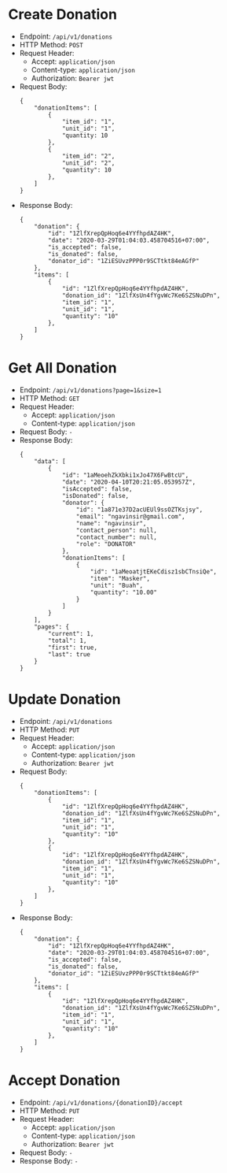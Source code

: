 # Create Donation

* Endpoint: `/api/v1/donations`
* HTTP Method: `POST`
* Request Header:
    * Accept: `application/json`
    * Content-type: `application/json`
    * Authorization: `Bearer jwt`
* Request Body:
    ```
    {
        "donationItems": [
            {
                "item_id": "1",
                "unit_id": "1",
                "quantity: 10
            },
            {
                "item_id": "2",
                "unit_id": "2",
                "quantity": 10
            },
        ]
    }
    ```
* Response Body:
    ```
    {
        "donation": {
            "id": "1ZlfXrepQpHoq6e4YYfhpdAZ4HK",
            "date": "2020-03-29T01:04:03.458704516+07:00",
            "is_accepted": false,
            "is_donated": false,
            "donator_id": "1ZiESUvzPPP0r9SCTtkt84eAGfP"
        },
        "items": [
            {
                "id": "1ZlfXrepQpHoq6e4YYfhpdAZ4HK",
                "donation_id": "1ZlfXsUn4fYgvWc7Ke6SZSNuDPn",
                "item_id": "1",
                "unit_id": "1",
                "quantity": "10"
            },
        ]
    }
    ```

# Get All Donation

* Endpoint: `/api/v1/donations?page=1&size=1`
* HTTP Method: `GET`
* Request Header:
    * Accept: `application/json`
    * Content-type: `application/json`
* Request Body: `-`
* Response Body:
    ```
    {
        "data": [
            {
                "id": "1aMeoehZkXbki1xJo47X6FwBtcU",
                "date": "2020-04-10T20:21:05.053957Z",
                "isAccepted": false,
                "isDonated": false,
                "donator": {
                    "id": "1a871e37D2acUEUl9ssOZTKsjsy",
                    "email": "ngavinsir@gmail.com",
                    "name": "ngavinsir",
                    "contact_person": null,
                    "contact_number": null,
                    "role": "DONATOR"
                },
                "donationItems": [
                    {
                        "id": "1aMeoatjtEKeCdisz1sbCTnsiQe",
                        "item": "Masker",
                        "unit": "Buah",
                        "quantity": "10.00"
                    }
                ]
            }
        ],
        "pages": {
            "current": 1,
            "total": 1,
            "first": true,
            "last": true
        }
    }
    ```

# Update Donation

* Endpoint: `/api/v1/donations`
* HTTP Method: `PUT`
* Request Header:
    * Accept: `application/json`
    * Content-type: `application/json`
    * Authorization: `Bearer jwt`
* Request Body:
    ```
    {
        "donationItems": [
            {
                "id": "1ZlfXrepQpHoq6e4YYfhpdAZ4HK",
                "donation_id": "1ZlfXsUn4fYgvWc7Ke6SZSNuDPn",
                "item_id": "1",
                "unit_id": "1",
                "quantity": "10"
            },
            {
                "id": "1ZlfXrepQpHoq6e4YYfhpdAZ4HK",
                "donation_id": "1ZlfXsUn4fYgvWc7Ke6SZSNuDPn",
                "item_id": "1",
                "unit_id": "1",
                "quantity": "10"
            },
        ]
    }
    ```
* Response Body:
    ```
    {
        "donation": {
            "id": "1ZlfXrepQpHoq6e4YYfhpdAZ4HK",
            "date": "2020-03-29T01:04:03.458704516+07:00",
            "is_accepted": false,
            "is_donated": false,
            "donator_id": "1ZiESUvzPPP0r9SCTtkt84eAGfP"
        },
        "items": [
            {
                "id": "1ZlfXrepQpHoq6e4YYfhpdAZ4HK",
                "donation_id": "1ZlfXsUn4fYgvWc7Ke6SZSNuDPn",
                "item_id": "1",
                "unit_id": "1",
                "quantity": "10"
            },
        ]
    }
    ```

# Accept Donation

* Endpoint: `/api/v1/donations/{donationID}/accept`
* HTTP Method: `PUT`
* Request Header:
    * Accept: `application/json`
    * Content-type: `application/json`
    * Authorization: `Bearer jwt`
* Request Body: `-`
* Response Body: `-`
